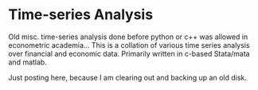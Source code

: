 # Time-series Analysis
Old misc. time-series analysis done before python or c++ was allowed in econometric academia...
This is a collation of various time series analysis over financial and economic data. 
Primarily written in c-based Stata/mata and matlab. 

Just posting here, because I am clearing out and backing up an old disk.
